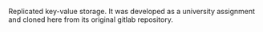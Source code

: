 Replicated key-value storage. It was developed as a university assignment and cloned here from its original gitlab repository.
